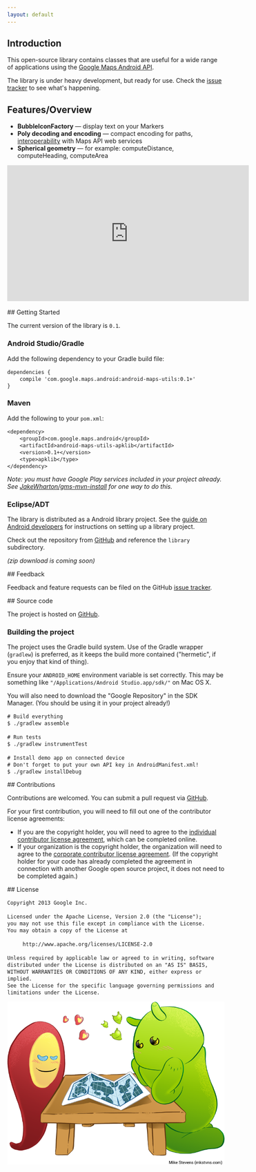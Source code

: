```yaml
---
layout: default
---
```


## Introduction

This open-source library contains classes that are useful for a wide range of applications using the [Google Maps Android API](http://developer.android.com/google/play-services/maps.html).

The library is under heavy development, but ready for use. Check the [issue tracker][issues] to see what's happening.

[github]: https://github.com/googlemaps/android-maps-utils
[issues]: https://github.com/googlemaps/android-maps-utils/issues

<p id="overview"></p>

## Features/Overview

  * **BubbleIconFactory** &mdash; display text on your Markers
  * **Poly decoding and encoding** &mdash; compact encoding for paths, [interoperability](https://developers.google.com/maps/documentation/utilities/polylinealgorithm) with Maps API web services
  * **Spherical geometry** &mdash; for example: computeDistance, computeHeading, computeArea

<iframe width="560" height="315" src="https://www.youtube.com/embed/nb2X9IjjZpM" frameborder="0" allowfullscreen></iframe>

<p id="start"></p>
## Getting Started

The current version of the library is `0.1`.

### Android Studio/Gradle

Add the following dependency to your Gradle build file:

    dependencies {
        compile 'com.google.maps.android:android-maps-utils:0.1+'
    }

### Maven

Add the following to your `pom.xml`:

    <dependency>
        <groupId>com.google.maps.android</groupId>
        <artifactId>android-maps-utils-apklib</artifactId>
        <version>0.1+</version>
        <type>apklib</type>
    </dependency>

_Note: you must have Google Play services included in your project already.
See [JakeWharton/gms-mvn-install](https://github.com/JakeWharton/gms-mvn-install) for one way to do this._

### Eclipse/ADT

The library is distributed as a Android library project.
See the [guide on Android developers](http://developer.android.com/tools/projects/projects-eclipse.html#ReferencingLibraryProject) for instructions on setting up a library project.

Check out the repository from [GitHub][github] and reference the `library` subdirectory.

_(zip download is coming soon)_

<!--a class="button" href="android-maps-utils-0.1.zip">Download libproject zip</a-->

<p id="feedback"></p>
## Feedback

Feedback and feature requests can be filed on the GitHub [issue tracker][issues].

<p id="source"></p>
## Source code

The project is hosted on [GitHub][github].

### Building the project

The project uses the Gradle build system. Use of the Gradle wrapper (`gradlew`) is preferred, as it keeps the build more contained ("hermetic", if you enjoy that kind of thing).</p>

Ensure your `ANDROID_HOME` environment variable is set correctly. This may be something like `"/Applications/Android Studio.app/sdk/"` on Mac OS X.

You will also need to download the "Google Repository" in the SDK Manager. (You should be using it in your project already!)

    # Build everything
    $ ./gradlew assemble

    # Run tests
    $ ./gradlew instrumentTest

    # Install demo app on connected device
    # Don't forget to put your own API key in AndroidManifest.xml!
    $ ./gradlew installDebug


<p id="contribute"></p>
## Contributions

Contributions are welcomed. You can submit a pull request via
[GitHub][github].

For your first contribution, you will need to fill out one of the contributor license agreements:

  * If you are the copyright holder, you will need to agree to the <a href="https://developers.google.com/open-source/cla/individual?csw=1">individual contributor license agreement</a>, which can be completed online.
  * If your organization is the copyright holder, the organization will need to agree to the <a href="http://code.google.com/legal/corporate-cla-v1.0.html">corporate contributor license agreement</a>. (If the copyright holder for your code has already completed the agreement in connection with another Google open source project, it does not need to be completed again.)

<p id="license"></p>
## License

    Copyright 2013 Google Inc.

    Licensed under the Apache License, Version 2.0 (the "License");
    you may not use this file except in compliance with the License.
    You may obtain a copy of the License at

         http://www.apache.org/licenses/LICENSE-2.0

    Unless required by applicable law or agreed to in writing, software
    distributed under the License is distributed on an "AS IS" BASIS,
    WITHOUT WARRANTIES OR CONDITIONS OF ANY KIND, either express or implied.
    See the License for the specific language governing permissions and
    limitations under the License.

<p id="illustration">
<a href="http://mkstvns.com">
<img src="androidmaps-mkstvns.png" title="Illustration by Mike Stevens (mkstvns.com) - all rights reserved">
</a>
</p>
